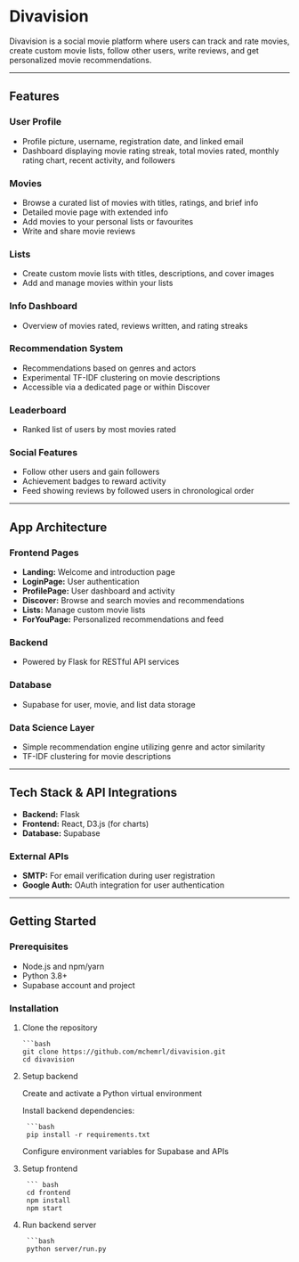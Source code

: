 # Divavision

Divavision is a social movie platform where users can track and rate movies, create custom movie lists, follow other users, write reviews, and get personalized movie recommendations.

---

## Features

### User Profile
- Profile picture, username, registration date, and linked email
- Dashboard displaying movie rating streak, total movies rated, monthly rating chart, recent activity, and followers

### Movies
- Browse a curated list of movies with titles, ratings, and brief info
- Detailed movie page with extended info
- Add movies to your personal lists or favourites
- Write and share movie reviews

### Lists
- Create custom movie lists with titles, descriptions, and cover images
- Add and manage movies within your lists

### Info Dashboard
- Overview of movies rated, reviews written, and rating streaks

### Recommendation System
- Recommendations based on genres and actors
- Experimental TF-IDF clustering on movie descriptions
- Accessible via a dedicated page or within Discover

### Leaderboard
- Ranked list of users by most movies rated

### Social Features
- Follow other users and gain followers
- Achievement badges to reward activity
- Feed showing reviews by followed users in chronological order

---

## App Architecture

### Frontend Pages
- **Landing:** Welcome and introduction page
- **LoginPage:** User authentication
- **ProfilePage:** User dashboard and activity
- **Discover:** Browse and search movies and recommendations
- **Lists:** Manage custom movie lists
- **ForYouPage:** Personalized recommendations and feed

### Backend
- Powered by Flask for RESTful API services

### Database
- Supabase for user, movie, and list data storage

### Data Science Layer
- Simple recommendation engine utilizing genre and actor similarity
- TF-IDF clustering for movie descriptions 

---

## Tech Stack & API Integrations

- **Backend:** Flask
- **Frontend:** React, D3.js (for charts)  
- **Database:** Supabase  

### External APIs
- **SMTP:** For email verification during user registration  
- **Google Auth:** OAuth integration for user authentication  

---

## Getting Started

### Prerequisites
- Node.js and npm/yarn
- Python 3.8+
- Supabase account and project

### Installation

1. Clone the repository
   
       ```bash
       git clone https://github.com/mchemrl/divavision.git
       cd divavision
   
2. Setup backend

    Create and activate a Python virtual environment

    Install backend dependencies:

        ```bash
        pip install -r requirements.txt

    Configure environment variables for Supabase and APIs

3. Setup frontend

        ``` bash
        cd frontend
        npm install
        npm start

4. Run backend server

        ```bash
        python server/run.py
